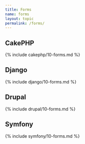 ```yaml
---
title: Forms
name: forms
layout: topic
permalink: /forms/
---
```


## CakePHP
{% include cakephp/10-forms.md %}

## Django
{% include django/10-forms.md %}

## Drupal
{% include drupal/10-forms.md %}

## Symfony
{% include symfony/10-forms.md %}
